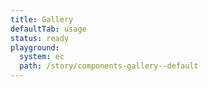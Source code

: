 ```yaml
---
title: Gallery
defaultTab: usage
status: ready
playground:
  system: ec
  path: /story/components-gallery--default
---
```

